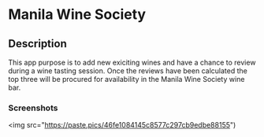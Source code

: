 # Manila Wine Society

## Description

This app purpose is to add new exiciting wines and have a chance to review during a wine tasting session.  Once the reviews have been calculated the top three will be procured for availability in the Manila Wine Society wine bar.  

### Screenshots

<img src="https://paste.pics/46fe1084145c8577c297cb9edbe88155")





